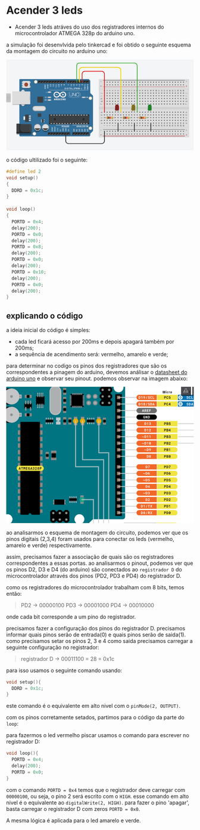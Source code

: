 # Acender 3 leds 

- Acender 3 leds atráves do uso dos registradores internos do microcontrolador ATMEGA 328p do arduino uno.

a simulação foi desenvlvida pelo tinkercad e foi obtido o seguinte esquema da montagem do circuito no arduino uno:
<p align="center">
  <img src="https://github.com/CarlosG18/sd_dca0919/blob/main/examples/example1/esquema1.png" alt="esquema do circuito no arduino">
</p>

o código ultilizado foi o seguinte:

```c++
#define led 2
void setup()
{
  DDRD = 0x1c;
}

void loop()
{
  PORTD = 0x4;
  delay(200);
  PORTD = 0x0;
  delay(200);
  PORTD = 0x8;
  delay(200);
  PORTD = 0x0;
  delay(200);
  PORTD = 0x10;
  delay(200);
  PORTD = 0x0;
  delay(200);
}
```

## explicando o código

a ideia inicial do código é simples:

- cada led ficará acesso por 200ms e depois apagará também por 200ms;
- a sequência de acendimento será: vermelho, amarelo e verde;

para determinar no codigo os pinos dos registradores que são os correspondentes a pinagem do arduino, devemos análisar o [datasheet do arduino uno](https://docs.arduino.cc/hardware/uno-rev3) e observar seu pinout. podemos observar na imagem abaixo:

<p align="center">
  <img src="https://github.com/CarlosG18/sd_dca0919/blob/main/examples/example1/pinout_uno.png" alt="pinout do arduino uno">
</p>

ao analisarmos o esquema de montagem do circuito, podemos ver que os pinos digitais (2,3,4) foram usados para conectar os leds (vermelho, amarelo e verde) respectivamente. 

assim, precisamos fazer a associação de quais são os registradores correspondentes a essas portas. ao analisarmos o pinout, podemos ver que os pinos D2, D3 e D4 (do arduino) são conectados ao `registrador D` do microcontrolador através dos pinos (PD2, PD3 e PD4) do registrador D.

como os registradores do microcontrolador trabalham com 8 bits, temos então:

> PD2 -> 00000100
> PD3 -> 00001000
> PD4 -> 00010000

onde cada bit corresponde a um pino do registrador.

precisamos fazer a configuração dos pinos do registrador D. precisamos informar quais pinos serão de entrada(0) e quais pinos serão de saida(1). como precisamos setar os pinos 2, 3 e 4 como saida precisamos carregar a seguinte configuração no registrador:

> registrador D -> 00011100 = 28 = 0x1c

para isso usamos o seguinte comando usando:

```c++
void setup(){
  DDRD = 0x1c;
}
```
este comando é o equivalente em alto nivel com o `pinMode(2, OUTPUT)`.

com os pinos corretamente setados, partimos para o código da parte do `loop`:

para fazermos o led vermelho piscar usamos o comando para escrever no registrador D:

```c++
void loop(){
  PORTD = 0x4;
  delay(200);
  PORTD = 0x0;
}
```
com o comando `PORTD = 0x4` temos que o registrador deve carregar com `00000100`, ou seja, o pino 2 será escrito com o `HIGH`. esse comando em alto nivel é o equivalente ao `digitalWrite(2, HIGH)`. para fazer o pino 'apagar', basta carregar o registrador D com zeros `PORTD = 0x0`.

A mesma lógica é aplicada para o led amarelo e verde.

